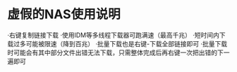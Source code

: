 # 虚假的NAS使用说明
·右键复制链接下载 
·使用IDM等多线程下载器可跑满速（最高千兆） 
·短时间内下载过多可能被限速（降到百兆） 
·批量下载也是右键-下载全部链接即可 
·批量下载时可能会有其中部分文件出错无法下载，只需整体完成后再右键一次把出错的下一遍即可
